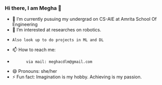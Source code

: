 ### Hi there, I am Megha 👋

- 🔭 I’m currently pusuing my undergrad on CS-AIE at Amrita School Of Engineering
- 🌱 I’m interested at researches on robotics.
-     Also look up to do projects in ML and DL
- 📫 How to reach me: 
-           via mail: meghacdlm@gmail.com 
- 😄 Pronouns: she/her
- ⚡ Fun fact: Imagination is my hobby. Achieving is my passion.


